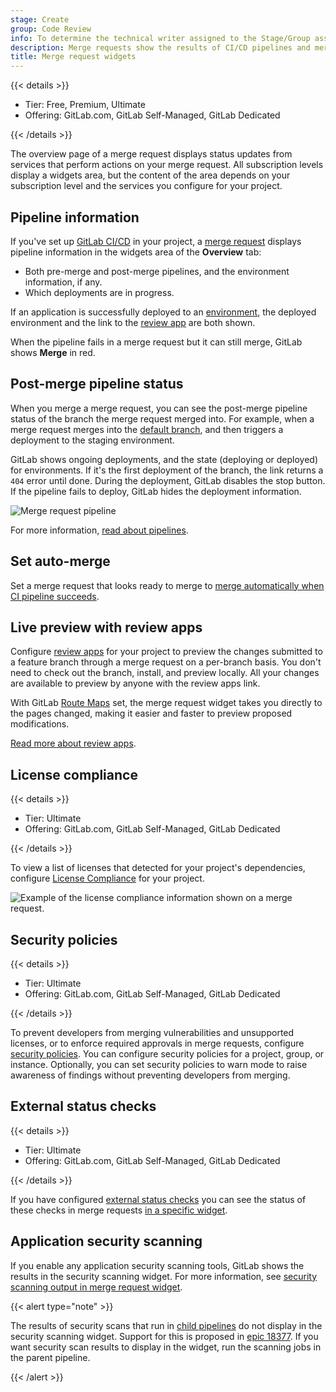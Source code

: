 ```yaml
---
stage: Create
group: Code Review
info: To determine the technical writer assigned to the Stage/Group associated with this page, see https://handbook.gitlab.com/handbook/product/ux/technical-writing/#assignments
description: Merge requests show the results of CI/CD pipelines and mergeability tests in a reports area.
title: Merge request widgets
---
```


{{< details >}}

- Tier: Free, Premium, Ultimate
- Offering: GitLab.com, GitLab Self-Managed, GitLab Dedicated

{{< /details >}}

The overview page of a merge request displays status updates from services
that perform actions on your merge request. All subscription levels display a
widgets area, but the content of the area depends on your subscription level
and the services you configure for your project.

## Pipeline information

If you've set up [GitLab CI/CD](../../../ci/_index.md) in your project,
a [merge request](_index.md) displays pipeline information in the widgets area
of the **Overview** tab:

- Both pre-merge and post-merge pipelines, and the environment information, if any.
- Which deployments are in progress.

If an application is successfully deployed to an
[environment](../../../ci/environments/_index.md), the deployed environment and the link to the
[review app](../../../ci/review_apps/_index.md) are both shown.

When the pipeline fails in a merge request but it can still merge,
GitLab shows **Merge** in red.

## Post-merge pipeline status

When you merge a merge request, you can see the post-merge pipeline status of
the branch the merge request merged into. For example, when a merge request
merges into the [default branch](../repository/branches/default.md), and then
triggers a deployment to the staging environment.

GitLab shows ongoing deployments, and the state (deploying or deployed)
for environments. If it's the first deployment of the branch, the link
returns a `404` error until done. During the deployment, GitLab disables the
stop button. If the pipeline fails to deploy, GitLab hides the deployment information.

![Merge request pipeline](img/post_merge_pipeline_v16_0.png)

For more information, [read about pipelines](../../../ci/pipelines/_index.md).

## Set auto-merge

Set a merge request that looks ready to merge to
[merge automatically when CI pipeline succeeds](auto_merge.md).

## Live preview with review apps

Configure [review apps](../../../ci/review_apps/_index.md) for your project
to preview the changes submitted to a feature branch through a merge request
on a per-branch basis. You don't need to check out the branch, install, and preview locally.
All your changes are available to preview by anyone with the review apps link.

With GitLab [Route Maps](../../../ci/review_apps/_index.md#route-maps) set, the
merge request widget takes you directly to the pages changed, making it easier and
faster to preview proposed modifications.

[Read more about review apps](../../../ci/review_apps/_index.md).

## License compliance

{{< details >}}

- Tier: Ultimate
- Offering: GitLab.com, GitLab Self-Managed, GitLab Dedicated

{{< /details >}}

To view a list of licenses that detected for your project's dependencies,
configure [License Compliance](../../compliance/license_scanning_of_cyclonedx_files/_index.md)
for your project.

![Example of the license compliance information shown on a merge request.](img/license_compliance_widget_v15_3.png)

## Security policies

{{< details >}}

- Tier: Ultimate
- Offering: GitLab.com, GitLab Self-Managed, GitLab Dedicated

{{< /details >}}

To prevent developers from merging vulnerabilities and unsupported licenses, or to enforce required approvals in merge requests, configure [security policies](../../application_security/policies/merge_request_approval_policies.md). You can configure security policies for a project, group, or instance. Optionally, you can set security policies to warn mode to raise awareness of findings without preventing developers from merging.

## External status checks

{{< details >}}

- Tier: Ultimate
- Offering: GitLab.com, GitLab Self-Managed, GitLab Dedicated

{{< /details >}}

If you have configured [external status checks](status_checks.md) you can
see the status of these checks in merge requests
[in a specific widget](status_checks.md#status-checks-widget).

## Application security scanning

If you enable any application security scanning tools, GitLab shows the results in the security
scanning widget. For more information, see
[security scanning output in merge request widget](../../application_security/detect/security_scanning_results.md).

{{< alert type="note" >}}

The results of security scans that run in [child pipelines](../../../ci/pipelines/downstream_pipelines.md#parent-child-pipelines)
do not display in the security scanning widget. Support for this is proposed in [epic 18377](https://gitlab.com/groups/gitlab-org/-/epics/18377).
If you want security scan results to display in the widget, run the scanning jobs in the parent pipeline.

{{< /alert >}}

